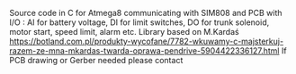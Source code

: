 Source code in C for Atmega8 communicating with SIM808 and PCB with I/O :
AI for battery voltage, DI for limit switches,  DO for trunk solenoid, motor start, speed limit, alarm etc.
Library based on M.Kardaś https://botland.com.pl/produkty-wycofane/7782-wkuwamy-c-majsterkuj-razem-ze-mna-mkardas-twarda-oprawa-pendrive-5904422336127.html
If PCB drawing or Gerber needed please contact
